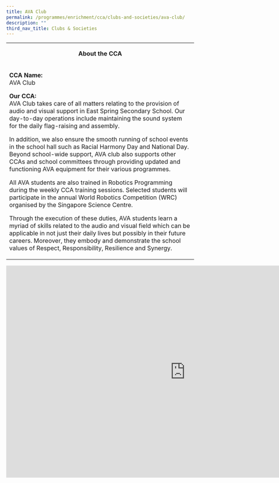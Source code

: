 ```yaml
---
title: AVA Club
permalink: /programmes/enrichment/cca/clubs-and-societies/ava-club/
description: ""
third_nav_title: Clubs & Societies
---
```

<table>
<tbody>
<tr>
<td width="590">
<p style="text-align: center;"><strong>About the CCA</strong></p>
</td>
</tr>
<tr>
<td width="590">
<p><strong>CCA Name:<br /></strong>AVA Club</p>
<p><strong>Our CCA:<br /></strong>AVA Club takes care of all matters relating to the provision of audio and visual support in East Spring Secondary School. Our day-to-day operations include maintaining the sound system for the daily flag-raising and assembly.</p>
<p>In addition, we also ensure the smooth running of school events in the school hall such as Racial Harmony Day and National Day. Beyond school-wide support, AVA club also supports other CCAs and school committees through providing updated and functioning AVA equipment for their various programmes.</p>
<p>All AVA students are also trained in Robotics Programming during the weekly CCA training sessions. Selected students will participate in the annual World Robotics Competition (WRC) organised by the Singapore Science Centre.</p>
<p>Through the execution of these duties, AVA students learn a myriad of skills related to the audio and visual field which can be applicable in not just their daily lives but possibly in their future careers. Moreover, they embody and demonstrate the school values of Respect, Responsibility, Resilience and Synergy.&nbsp;</p>
</td>
</tr>
</tbody>
</table>
<iframe src="https://docs.google.com/presentation/d/e/2PACX-1vSKj9uVgQreapv-AJPpETk2m1cYHCbXGE7USXo2BB1siv00vl2yp48_VqwOH4zKyFvZDCDFPksoxGG9/embed?start=false&loop=false&delayms=10000" frameborder="0" width="960" height="569" allowfullscreen="true"></iframe>